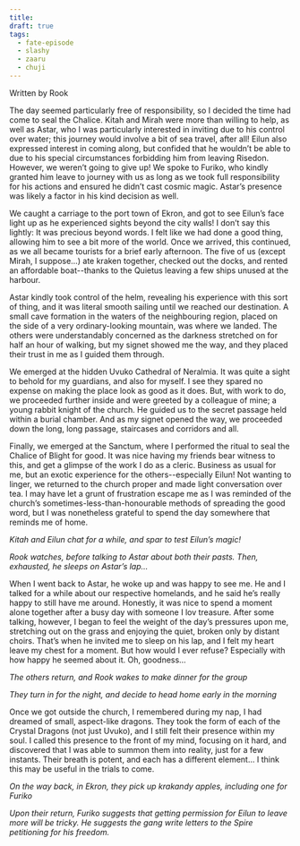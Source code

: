 ```yaml
---
title: 
draft: true
tags:
  - fate-episode
  - slashy
  - zaaru
  - chuji
---
```

<p class="rook">Written by Rook</p>

The day seemed particularly free of responsibility, so I decided the time had come to seal the Chalice. Kitah and Mirah were more than willing to help, as well as Astar, who I was particularly interested in inviting due to his control over water; this journey would involve a bit of sea travel, after all! Eilun also expressed interest in coming along, but confided that he wouldn’t be able to due to his special circumstances forbidding him from leaving Risedon. However, we weren’t going to give up! We spoke to Furiko, who kindly granted him leave to journey with us as long as we took full responsibility for his actions and ensured he didn’t cast cosmic magic. Astar’s presence was likely a factor in his kind decision as well.

  

We caught a carriage to the port town of Ekron, and got to see Eilun’s face light up as he experienced sights beyond the city walls! I don’t say this lightly: It was precious beyond words. I felt like we had done a good thing, allowing him to see a bit more of the world. Once we arrived, this continued, as we all became tourists for a brief early afternoon. The five of us (except Mirah, I suppose…) ate kraken together, checked out the docks, and rented an affordable boat--thanks to the Quietus leaving a few ships unused at the harbour.

  

Astar kindly took control of the helm, revealing his experience with this sort of thing, and it was literal smooth sailing until we reached our destination. A small cave formation in the waters of the neighbouring region, placed on the side of a very ordinary-looking mountain, was where we landed. The others were understandably concerned as the darkness stretched on for half an hour of walking, but my signet showed me the way, and they placed their trust in me as I guided them through.

  

We emerged at the hidden Uvuko Cathedral of Neralmia. It was quite a sight to behold for my guardians, and also for myself. I see they spared no expense on making the place look as good as it does. But, with work to do, we proceeded further inside and were greeted by a colleague of mine; a young rabbit knight of the church. He guided us to the secret passage held within a burial chamber. And as my signet opened the way, we proceeded down the long, long passage, staircases and corridors and all.

  

Finally, we emerged at the Sanctum, where I performed the ritual to seal the Chalice of Blight for good. It was nice having my friends bear witness to this, and get a glimpse of the work I do as a cleric. Business as usual for me, but an exotic experience for the others--especially Eilun! Not wanting to linger, we returned to the church proper and made light conversation over tea. I may have let a grunt of frustration escape me as I was reminded of the church’s sometimes-less-than-honourable methods of spreading the good word, but I was nonetheless grateful to spend the day somewhere that reminds me of home.

  

*Kitah and Eilun chat for a while, and spar to test Eilun’s magic!*

*Rook watches, before talking to Astar about both their pasts. Then, exhausted, he sleeps on Astar’s lap…*

  

When I went back to Astar, he woke up and was happy to see me. He and I talked for a while about our respective homelands, and he said he’s really happy to still have me around. Honestly, it was nice to spend a moment alone together after a busy day with someone I lov treasure. After some talking, however, I began to feel the weight of the day’s pressures upon me, stretching out on the grass and enjoying the quiet, broken only by distant choirs. That’s when he invited me to sleep on his lap, and I felt my heart leave my chest for a moment. But how would I ever refuse? Especially with how happy he seemed about it. Oh, goodness…

  

*The others return, and Rook wakes to make dinner for the group*

*They turn in for the night, and decide to head home early in the morning*

  

Once we got outside the church, I remembered during my nap, I had dreamed of small, aspect-like dragons. They took the form of each of the Crystal Dragons (not just Uvuko), and I still felt their presence within my soul. I called this presence to the front of my mind, focusing on it hard, and discovered that I was able to summon them into reality, just for a few instants. Their breath is potent, and each has a different element… I think this may be useful in the trials to come.

  

*On the way back, in Ekron, they pick up krakandy apples, including one for Furiko*

*Upon their return, Furiko suggests that getting permission for Eilun to leave more will be tricky. He suggests the gang write letters to the Spire petitioning for his freedom.*
